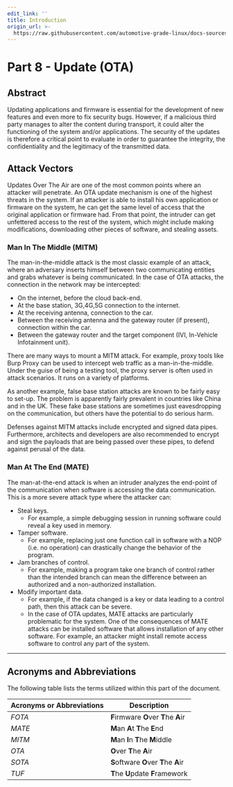 ```yaml
---
edit_link: ''
title: Introduction
origin_url: >-
  https://raw.githubusercontent.com/automotive-grade-linux/docs-sources/halibut/docs/security-blueprint/part-8/0_Abstract.md
---
```


<!-- WARNING: This file is generated by fetch_docs.js using /home/boron/Documents/AGL/docs-webtemplate/site/_data/tocs/architecture/icefish/security_blueprint-security-blueprint-book.yml -->

# Part 8 - Update (**OTA**)

## Abstract

Updating applications and firmware is essential for the development of new
features and even more to fix security bugs.
However, if a malicious third party manages to alter the content during
transport, it could
alter the functioning of the system and/or applications. The security of the
updates is therefore a critical point to evaluate in order to guarantee the
integrity, the confidentiality and the legitimacy of the transmitted data.

## Attack Vectors

Updates Over The Air are one of the most common points where an attacker
will penetrate. An OTA update mechanism is one of the highest threats in the system.
If an attacker is able to install his own application or firmware on the system,
he can get the same level of access that the original application or firmware had.
From that point, the intruder can get unfettered access to the rest of the system,
which might include making modifications, downloading other pieces of software,
and stealing assets.

### Man In The Middle (MITM)

The man-in-the-middle attack is the most classic example of an attack, where an adversary
inserts himself between two communicating entities and grabs whatever is being communicated.
In the case of OTA attacks, the connection in the network may be intercepted:

* On the internet, before the cloud back-end.
* At the base station, 3G,4G,5G connection to the internet.
* At the receiving antenna, connection to the car.
* Between the receiving antenna and the gateway router (if present), connection within the car.
* Between the gateway router and the target component (IVI, In-Vehicle Infotainment unit).

There are many ways to mount a MITM attack. For example, proxy tools like Burp Proxy can
be used to intercept web traffic as a man-in-the-middle. Under the guise of being a testing tool,
the proxy server is often used in attack scenarios. It runs on a variety of platforms.

As another example, false base station attacks are known to be fairly easy to set-up.
The problem is apparently fairly prevalent in countries like China and in the UK.
These fake base stations are sometimes just eavesdropping on the communication,
but others have the potential to do serious harm.

Defenses against MITM attacks include encrypted and signed data pipes. Furthermore,
architects and developers are also recommended to encrypt and sign the payloads that are
being passed over these pipes, to defend against perusal of the data.

### Man At The End (MATE)

The man-at-the-end attack is when an intruder analyzes the end-point of the communication when
software is accessing the data communication. This is a more severe attack type where the attacker can:

* Steal keys.
  * For example, a simple debugging session in running software could reveal a key used in memory.
* Tamper software.
  * For example, replacing just one function call in software with a NOP (i.e. no operation) can drastically change the behavior of the program.
* Jam branches of control.
  * For example, making a program take one branch of control rather than the intended branch can mean the difference between an authorized and a non-authorized installation.
* Modify important data.
  * For example, if the data changed is a key or data leading to a control path, then this attack can be severe.
  * In the case of OTA updates, MATE attacks are particularly problematic for the system. One of the consequences of MATE attacks can be installed software that allows installation of any other software. For example, an attacker might install remote access software to control any part of the system.

--------------------------------------------------------------------------------

## Acronyms and Abbreviations

The following table lists the terms utilized within this part of the document.

Acronyms or Abbreviations | Description
------------------------- | -------------------------------------------------------------------------
_FOTA_                    | **F**irmware **O**ver **T**he **A**ir
_MATE_                    | **M**an **A**t **T**he **E**nd
_MITM_                    | **M**an **I**n **T**he **M**iddle
_OTA_                     | **O**ver **T**he **A**ir
_SOTA_                    | **S**oftware **O**ver **T**he **A**ir
_TUF_                     | **T**he **U**pdate **F**ramework
